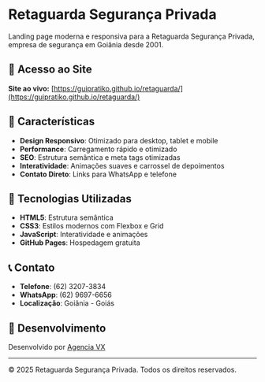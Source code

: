 # Retaguarda Segurança Privada

Landing page moderna e responsiva para a Retaguarda Segurança Privada, empresa de segurança em Goiânia desde 2001.

## 🚀 Acesso ao Site

**Site ao vivo:** [https://guipratiko.github.io/retaguarda/](https://guipratiko.github.io/retaguarda/)

## 📱 Características

- **Design Responsivo**: Otimizado para desktop, tablet e mobile
- **Performance**: Carregamento rápido e otimizado
- **SEO**: Estrutura semântica e meta tags otimizadas
- **Interatividade**: Animações suaves e carrossel de depoimentos
- **Contato Direto**: Links para WhatsApp e telefone

## 🎨 Tecnologias Utilizadas

- **HTML5**: Estrutura semântica
- **CSS3**: Estilos modernos com Flexbox e Grid
- **JavaScript**: Interatividade e animações
- **GitHub Pages**: Hospedagem gratuita

## 📞 Contato

- **Telefone**: (62) 3207-3834
- **WhatsApp**: (62) 9697-6656
- **Localização**: Goiânia - Goiás

## 🔧 Desenvolvimento

Desenvolvido por [Agencia VX](https://wa.me/5562998448536)

---

© 2025 Retaguarda Segurança Privada. Todos os direitos reservados.
